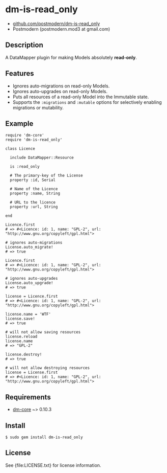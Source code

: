 # dm-is-read_only

* [github.com/postmodern/dm-is-read_only](http://github.com/postmodern/dm-is-read_only)
* Postmodern (postmodern.mod3 at gmail.com)

## Description

A DataMapper plugin for making Models absolutely **read-only**.

## Features

* Ignores auto-migrations on read-only Models.
* Ignores auto-upgrades on read-only Models.
* Puts all resources of a read-only Model into the Immutable state.
* Supports the `:migrations` and `:mutable` options for selectively enabling
  migrations or mutability.

## Example

    require 'dm-core'
    require 'dm-is-read_only'
  
    class Licence
  
      include DataMapper::Resource

      is :read_only

      # The primary-key of the License
      property :id, Serial
    
      # Name of the Licence
      property :name, String
    
      # URL to the licence
      property :url, String
    
    end
  
    Licence.first
    # => #<Licence: id: 1, name: "GPL-2", url: "http://www.gnu.org/copyleft/gpl.html">

    # ignores auto-migrations
    License.auto_migrate!
    # => true

    Licence.first
    # => #<Licence: id: 1, name: "GPL-2", url: "http://www.gnu.org/copyleft/gpl.html">

    # ignores auto-upgrades
    License.auto_upgrade!
    # => true

    license = Licence.first
    # => #<Licence: id: 1, name: "GPL-2", url: "http://www.gnu.org/copyleft/gpl.html">

    license.name = 'WTF'
    license.save!
    # => true

    # will not allow saving resources
    license.reload
    license.name
    # => "GPL-2"

    license.destroy!
    # => true

    # will not allow destroying resources
    license = License.first
    # => #<Licence: id: 1, name: "GPL-2", url: "http://www.gnu.org/copyleft/gpl.html">

## Requirements

* [dm-core](http://github.com/datamapper/dm-core/) ~> 0.10.3

## Install

    $ sudo gem install dm-is-read_only

## License

See {file:LICENSE.txt} for license information.

